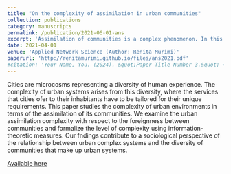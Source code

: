 ```yaml
---
title: "On the complexity of assimilation in urban communities"
collection: publications
category: manuscripts
permalink: /publication/2021-06-01-ans
excerpt: 'Assimilation of communities is a complex phenomenon. In this paper, I study how assimilation of communities in urban environments is influenced by three factors: education, income, and language proficiency.'
date: 2021-04-01
venue: 'Applied Network Science (Author: Renita Murimi)'
paperurl: 'http://renitamurimi.github.io/files/ans2021.pdf'
#citation: 'Your Name, You. (2024). &quot;Paper Title Number 3.&quot; <i>GitHub Journal of Bugs</i>. 1(3).'
---
```


Cities are microcosms representing a diversity of human experience. The complexity of urban systems arises from this diversity, where the services that cities ofer to their inhabitants have to be tailored for their unique requirements. This paper studies the complexity of urban environments in terms of the assimilation of its communities. We examine the urban assimilation complexity with respect to the foreignness between communities and formalize the level of complexity using information-theoretic measures. Our fndings contribute to a sociological perspective of the relationship between urban complex systems and the diversity of communities that make up urban systems.

[Available here](https://link.springer.com/article/10.1007/s41109-021-00399-y)